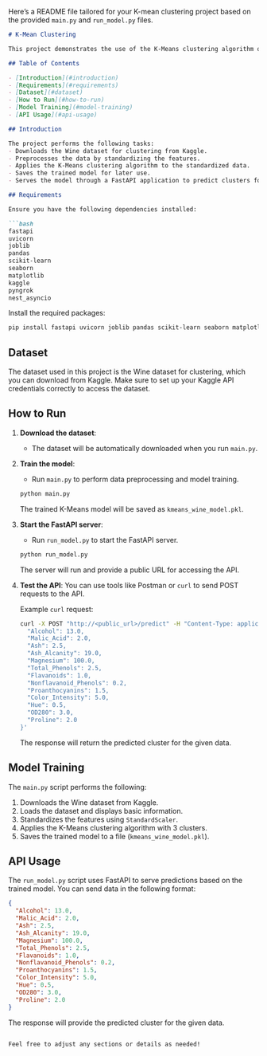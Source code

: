 Here’s a README file tailored for your K-mean clustering project based on the provided `main.py` and `run_model.py` files.

```markdown
# K-Mean Clustering

This project demonstrates the use of the K-Means clustering algorithm on the Wine dataset. It includes model training, evaluation, and deployment using FastAPI.

## Table of Contents

- [Introduction](#introduction)
- [Requirements](#requirements)
- [Dataset](#dataset)
- [How to Run](#how-to-run)
- [Model Training](#model-training)
- [API Usage](#api-usage)

## Introduction

The project performs the following tasks:
- Downloads the Wine dataset for clustering from Kaggle.
- Preprocesses the data by standardizing the features.
- Applies the K-Means clustering algorithm to the standardized data.
- Saves the trained model for later use.
- Serves the model through a FastAPI application to predict clusters for new data.

## Requirements

Ensure you have the following dependencies installed:

```bash
fastapi
uvicorn
joblib
pandas
scikit-learn
seaborn
matplotlib
kaggle
pyngrok
nest_asyncio
```

Install the required packages:

```bash
pip install fastapi uvicorn joblib pandas scikit-learn seaborn matplotlib kaggle pyngrok nest_asyncio
```

## Dataset

The dataset used in this project is the Wine dataset for clustering, which you can download from Kaggle. Make sure to set up your Kaggle API credentials correctly to access the dataset.

## How to Run

1. **Download the dataset**:
   - The dataset will be automatically downloaded when you run `main.py`.

2. **Train the model**:
   - Run `main.py` to perform data preprocessing and model training.

   ```bash
   python main.py
   ```

   The trained K-Means model will be saved as `kmeans_wine_model.pkl`.

3. **Start the FastAPI server**:
   - Run `run_model.py` to start the FastAPI server.

   ```bash
   python run_model.py
   ```

   The server will run and provide a public URL for accessing the API.

4. **Test the API**:
   You can use tools like Postman or `curl` to send POST requests to the API.

   Example `curl` request:

   ```bash
   curl -X POST "http://<public_url>/predict" -H "Content-Type: application/json" -d '{
     "Alcohol": 13.0,
     "Malic_Acid": 2.0,
     "Ash": 2.5,
     "Ash_Alcanity": 19.0,
     "Magnesium": 100.0,
     "Total_Phenols": 2.5,
     "Flavanoids": 1.0,
     "Nonflavanoid_Phenols": 0.2,
     "Proanthocyanins": 1.5,
     "Color_Intensity": 5.0,
     "Hue": 0.5,
     "OD280": 3.0,
     "Proline": 2.0
   }'
   ```

   The response will return the predicted cluster for the given data.

## Model Training

The `main.py` script performs the following:

1. Downloads the Wine dataset from Kaggle.
2. Loads the dataset and displays basic information.
3. Standardizes the features using `StandardScaler`.
4. Applies the K-Means clustering algorithm with 3 clusters.
5. Saves the trained model to a file (`kmeans_wine_model.pkl`).

## API Usage

The `run_model.py` script uses FastAPI to serve predictions based on the trained model. You can send data in the following format:

```json
{
  "Alcohol": 13.0,
  "Malic_Acid": 2.0,
  "Ash": 2.5,
  "Ash_Alcanity": 19.0,
  "Magnesium": 100.0,
  "Total_Phenols": 2.5,
  "Flavanoids": 1.0,
  "Nonflavanoid_Phenols": 0.2,
  "Proanthocyanins": 1.5,
  "Color_Intensity": 5.0,
  "Hue": 0.5,
  "OD280": 3.0,
  "Proline": 2.0
}
```

The response will provide the predicted cluster for the given data.
```

Feel free to adjust any sections or details as needed!